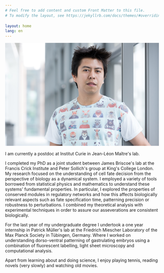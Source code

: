 ```yaml
---
# Feel free to add content and custom Front Matter to this file.
# To modify the layout, see https://jekyllrb.com/docs/themes/#overriding-theme-defaults

layout: home
lang: en
---
```


![My face](/assets/EHD.jpg)

I am currently a postdoc at Institut Curie in Jean-Léon Maître's lab.

I completed my PhD as a joint student between James Briscoe's lab at the Francis Crick Institute and Peter Sollich's group at King's College London.
My research focused on the understanding of cell fate decision from the perspective of biology as a dynamical system. I employed a variety of tools borrowed from statistical physics and mathematics to understand these systems' fundamental properties. In particular, I explored the properties of conserved modules in regulatory networks and how this affects biologically relevant aspects such as fate specification time, patterning precision or robustness to perturbations. I combined my theoretical analysis  with experimental techniques in order to assure our asseverations are consistent biologically.

For the last year of my undergraduate degree I undertook a one year internship in Patrick Müller's lab at the Friedrich Miescher Laboratory of the Max Planck Society in Tübingen, Germany. Where I worked on understanding dorso-ventral patterning of gastrulating embryos using a combination of fluorescent labelling, light sheet microscopy and computational analysis.

Apart from learning about and doing science, I enjoy playing tennis, reading novels (very slowly) and watching old movies.
